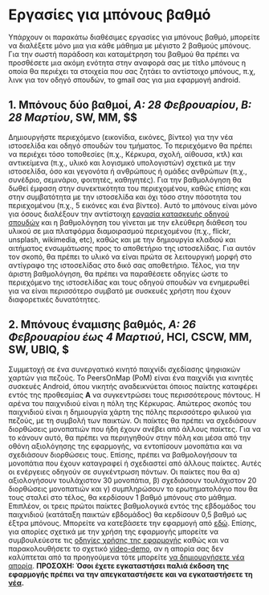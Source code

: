 # Εργασίες για μπόνους βαθμό

Υπάρχουν οι παρακάτω διαθέσιμες εργασίες για μπόνους βαθμό, μπορείτε να διαλέξετε μόνο μια για κάθε μάθημα με μέγιστο 2 βαθμούς μπόνους. Για την σωστή παράδοση και καταμέτρηση του βαθμού θα πρέπει να προσθέσετε μια ακόμη ενότητα στην αναφορά σας με τίτλο μπόνους η οποία θα περιέχει τα στοιχεία που σας ζητάει το αντίστοιχο μπόνους, π.χ, λινκ για τον οδηγό σπουδών, το gmail σας για μια εφαρμογή android.


## 1. Μπόνους δύο βαθμοί, *A: 28 Φεβρουαρίου*, *Β: 28 Μαρτίου*, SW, MM, $$

Δημιουργήστε περιεχόμενο (εικονίδια, εικόνες, βίντεο) για την νέα ιστοσελίδα και οδηγό σπουδών του τμήματος. Το περιεχόμενο θα πρέπει να περιέχει τόσο τοποθεσίες (π.χ., Κέρκυρα, σχολή, αίθουσα, κτλ) και αντικείμενα (π.χ., υλικό και λογισμικό υπολογιστών) σχετικά με την ιστοσελίδα, όσο και γεγονότα ή ανθρώπους ή ομάδες ανθρώπων (π.χ., συνέδριο, σεμινάριο, φοιτητές, καθηγητές). Για την βαθμολόγηση θα δωθεί έμφαση στην συνεκτικότητα του περιεχομένου, καθώς επίσης και στην συμβατότητα με την ιστοσελίδα και όχι τόσο στην πόσοτητα του περιεχομένου (π.χ., 5 εικόνες και ένα βίντεο). Αυτό το μπόνους είναι μόνο για όσους διαλέξουν την αντίστοιχη [εργασία κατασκευής οδηγού σπουδών](/projects/study-guide/) και η βαθμολόγηση του γίνεται με την ελεύθερη διάθεση του υλικού σε μια πλατφόρμα διαμοιρασμού περιεχομένου (π.χ., flickr, unsplash, wikimedia, etc), καθώς και με την δημιουργία κλαδιού και αιτήματος ενσωμάτωσης προς το αποθετήριο της ιστοσελίδας. Για αυτόν τον σκοπό, θα πρέπει το υλικό να είναι πρώτα σε λειτουργική μορφή στο αντίγραφο της ιστοσελίδας στο δικό σας αποθετήριο. Τέλος, για την άριστη βαθμολόγηση, θα πρέπει να παραθέσετε οδηγίες ώστε το περιεχόμενο της ιστοσελίδας και τους οδηγού σπουδών να ενημερωθεί για να είναι περισσότερο συμβατό με συσκευές χρήστη που έχουν διαφορετικές δυνατότητες.

## 2. Μπόνους έναμισης βαθμός, *A: 26 Φεβρουαρίου έως 4 Μαρτιού*, HCI, CSCW, MM, SW, UBIQ, $
 
Συμμετοχή σε ένα συνεργατικό κινητό παιχνίδι σχεδίασης ψηφιακών χαρτών για πεζούς. 
Το PeersOnMap (PoM) είναι ένα παιχνίδι για κινητές συσκευές Android, όπου νικητής αναδεικνύεται όποιος παίκτης καταφέρει εντός της προθεσμίας **A** να συγκεντρώσει τους περισσότερους πόντους. Η αρένα του παιχνιδιού είναι η πόλη της Κέρκυρας.
Απώτερος σκοπός του παιχνιδιού είναι η δημιουργία χάρτη της πόλης περισσότερο φιλικού για πεζούς, με τη συμβολή των παικτών. Οι παίκτες θα πρέπει να σχεδιάσουν διορθώσεις μονοπατιών που ήδη έχουν ανέβει από άλλους παίκτες. Για να το κάνουν αυτό, θα πρέπει να περιηγηθούν στην πόλη και μέσα από την οθόνη αξιολόγησης της εφαρμογής, να εντοπίσουν μονοπάτια και να σχεδιάσουν διορθώσεις τους. Επίσης, πρέπει να βαθμολογήσουν τα μονοπάτια που έχουν καταγραφεί ή σχεδιαστεί από άλλους παίκτες. Αυτές οι ενέργειες οδηγούν σε συγκέντρωση πόντων.
Οι παίκτες που θα α) αξιολογήσουν τουλάχιστον 30 μονοπάτια, β) σχεδιάσουν τουλάχιστον 20 διορθώσεις μονοπατιών και γ) συμπληρώσουν το ερωτηματολόγιο που θα τους σταλεί στο τέλος, θα κερδίσουν 1 βαθμό μπόνους στο μάθημα. Επιπλέον, οι τρεις πρώτοι παίκτες βαθμολογικά εντός της εβδομάδος του παιχνιδιού (κατάταξη παικτών εβδομάδος) θα κερδίσουν 0,5 βαθμό ως έξτρα μπόνους.
Μπορείτε να κατεβάσετε την εφαρμογή από [εδώ](https://peersonmap.herokuapp.com/application/PoM_no_record.apk). Επίσης, για απορίες σχετικά με την χρήση της εφαρμογής μπορείτε να συμβουλεύεστε τις [οδηγίες χρήσης της εφαρμογής](https://docs.google.com/document/d/11hy4Pa3UWqbURRZehPpc0p4L7FqNMcYX-FuShpQL_vw/edit?usp=sharing) καθώς και να παρακολουθήσετε το σχετικό [video-demo](https://drive.google.com/open?id=0B3VuVg8fNizAWTRoZXlOTnRwMzQ), αν η απορία σας δεν καλύπτεται από τα προηγούμενα τότε μπορείτε [να δημιουργήσετε νέα απορία](https://github.com/courses-ionio/help/issues/26).
**ΠΡΟΣΟΧΗ: Όσοι έχετε εγκαταστήσει παλιά έκδοση της εφαρμογής πρέπει να την απεγκαταστήσετε και να εγκαταστήσετε τη [νέα](https://peersonmap.herokuapp.com/application/PoM_no_record.apk).**
